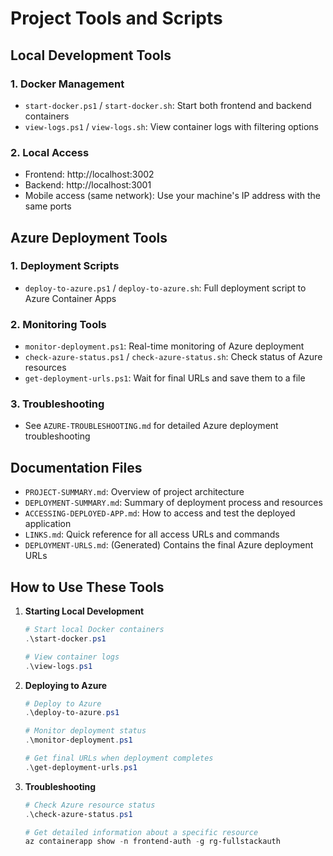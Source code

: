 # Project Tools and Scripts

## Local Development Tools

### 1. Docker Management
- `start-docker.ps1` / `start-docker.sh`: Start both frontend and backend containers
- `view-logs.ps1` / `view-logs.sh`: View container logs with filtering options

### 2. Local Access
- Frontend: http://localhost:3002
- Backend: http://localhost:3001
- Mobile access (same network): Use your machine's IP address with the same ports

## Azure Deployment Tools

### 1. Deployment Scripts
- `deploy-to-azure.ps1` / `deploy-to-azure.sh`: Full deployment script to Azure Container Apps

### 2. Monitoring Tools
- `monitor-deployment.ps1`: Real-time monitoring of Azure deployment
- `check-azure-status.ps1` / `check-azure-status.sh`: Check status of Azure resources
- `get-deployment-urls.ps1`: Wait for final URLs and save them to a file

### 3. Troubleshooting
- See `AZURE-TROUBLESHOOTING.md` for detailed Azure deployment troubleshooting

## Documentation Files

- `PROJECT-SUMMARY.md`: Overview of project architecture
- `DEPLOYMENT-SUMMARY.md`: Summary of deployment process and resources
- `ACCESSING-DEPLOYED-APP.md`: How to access and test the deployed application
- `LINKS.md`: Quick reference for all access URLs and commands
- `DEPLOYMENT-URLS.md`: (Generated) Contains the final Azure deployment URLs

## How to Use These Tools

1. **Starting Local Development**
   ```powershell
   # Start local Docker containers
   .\start-docker.ps1
   
   # View container logs
   .\view-logs.ps1
   ```

2. **Deploying to Azure**
   ```powershell
   # Deploy to Azure
   .\deploy-to-azure.ps1
   
   # Monitor deployment status
   .\monitor-deployment.ps1
   
   # Get final URLs when deployment completes
   .\get-deployment-urls.ps1
   ```

3. **Troubleshooting**
   ```powershell
   # Check Azure resource status
   .\check-azure-status.ps1
   
   # Get detailed information about a specific resource
   az containerapp show -n frontend-auth -g rg-fullstackauth
   ```
